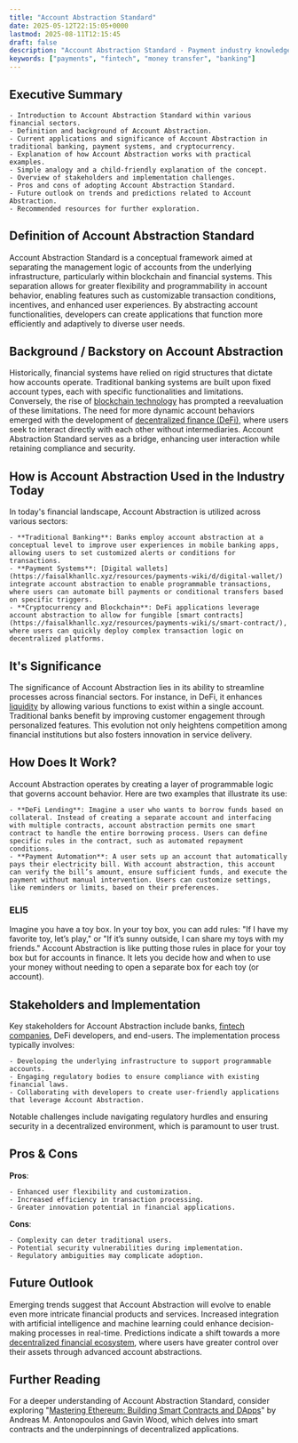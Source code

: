 ```yaml
---
title: "Account Abstraction Standard"
date: 2025-05-12T22:15:05+0000
lastmod: 2025-08-11T12:15:45
draft: false
description: "Account Abstraction Standard - Payment industry knowledge and insights"
keywords: ["payments", "fintech", "money transfer", "banking"]
---
```


## Executive Summary

 	- Introduction to Account Abstraction Standard within various financial sectors.
 	- Definition and background of Account Abstraction.
 	- Current applications and significance of Account Abstraction in traditional banking, payment systems, and cryptocurrency.
 	- Explanation of how Account Abstraction works with practical examples.
 	- Simple analogy and a child-friendly explanation of the concept.
 	- Overview of stakeholders and implementation challenges.
 	- Pros and cons of adopting Account Abstraction Standard.
 	- Future outlook on trends and predictions related to Account Abstraction.
 	- Recommended resources for further exploration.

## Definition of Account Abstraction Standard
Account Abstraction Standard is a conceptual framework aimed at separating the management logic of accounts from the underlying infrastructure, particularly within blockchain and financial systems. This separation allows for greater flexibility and programmability in account behavior, enabling features such as customizable transaction conditions, incentives, and enhanced user experiences. By abstracting account functionalities, developers can create applications that function more efficiently and adaptively to diverse user needs.
## Background / Backstory on Account Abstraction
Historically, financial systems have relied on rigid structures that dictate how accounts operate. Traditional banking systems are built upon fixed account types, each with specific functionalities and limitations. Conversely, the rise of [blockchain technology](https://faisalkhanllc.xyz/resources/payments-wiki/b/blockchain/) has prompted a reevaluation of these limitations. The need for more dynamic account behaviors emerged with the development of [decentralized finance (DeFi)](https://faisalkhanllc.xyz/resources/payments-wiki/d/decentralized-finance-defi/), where users seek to interact directly with each other without intermediaries. Account Abstraction Standard serves as a bridge, enhancing user interaction while retaining compliance and security.
## How is Account Abstraction Used in the Industry Today
In today's financial landscape, Account Abstraction is utilized across various sectors:

 	- **Traditional Banking**: Banks employ account abstraction at a conceptual level to improve user experiences in mobile banking apps, allowing users to set customized alerts or conditions for transactions.
 	- **Payment Systems**: [Digital wallets](https://faisalkhanllc.xyz/resources/payments-wiki/d/digital-wallet/) integrate account abstraction to enable programmable transactions, where users can automate bill payments or conditional transfers based on specific triggers.
 	- **Cryptocurrency and Blockchain**: DeFi applications leverage account abstraction to allow for fungible [smart contracts](https://faisalkhanllc.xyz/resources/payments-wiki/s/smart-contract/), where users can quickly deploy complex transaction logic on decentralized platforms.

## It's Significance
The significance of Account Abstraction lies in its ability to streamline processes across financial sectors. For instance, in DeFi, it enhances [liquidity](https://faisalkhanllc.xyz/resources/payments-wiki/l/liquidity/) by allowing various functions to exist within a single account. Traditional banks benefit by improving customer engagement through personalized features. This evolution not only heightens competition among financial institutions but also fosters innovation in service delivery.
## How Does It Work?
Account Abstraction operates by creating a layer of programmable logic that governs account behavior. Here are two examples that illustrate its use:

 	- **DeFi Lending**: Imagine a user who wants to borrow funds based on collateral. Instead of creating a separate account and interfacing with multiple contracts, account abstraction permits one smart contract to handle the entire borrowing process. Users can define specific rules in the contract, such as automated repayment conditions.
 	- **Payment Automation**: A user sets up an account that automatically pays their electricity bill. With account abstraction, this account can verify the bill’s amount, ensure sufficient funds, and execute the payment without manual intervention. Users can customize settings, like reminders or limits, based on their preferences.

### ELI5
Imagine you have a toy box. In your toy box, you can add rules: "If I have my favorite toy, let’s play," or "If it’s sunny outside, I can share my toys with my friends." Account Abstraction is like putting those rules in place for your toy box but for accounts in finance. It lets you decide how and when to use your money without needing to open a separate box for each toy (or account).
## Stakeholders and Implementation
Key stakeholders for Account Abstraction include banks, [fintech companies](https://faisalkhanllc.xyz/resources/payments-wiki/f/fintech/), DeFi developers, and end-users. The implementation process typically involves:

 	- Developing the underlying infrastructure to support programmable accounts.
 	- Engaging regulatory bodies to ensure compliance with existing financial laws.
 	- Collaborating with developers to create user-friendly applications that leverage Account Abstraction.

Notable challenges include navigating regulatory hurdles and ensuring security in a decentralized environment, which is paramount to user trust.
## Pros & Cons
**Pros**:

 	- Enhanced user flexibility and customization.
 	- Increased efficiency in transaction processing.
 	- Greater innovation potential in financial applications.

**Cons**:

 	- Complexity can deter traditional users.
 	- Potential security vulnerabilities during implementation.
 	- Regulatory ambiguities may complicate adoption.

## Future Outlook
Emerging trends suggest that Account Abstraction will evolve to enable even more intricate financial products and services. Increased integration with artificial intelligence and machine learning could enhance decision-making processes in real-time. Predictions indicate a shift towards a more [decentralized financial ecosystem](https://faisalkhanllc.xyz/resources/payments-wiki/c/centralized-vs-decentralized/), where users have greater control over their assets through advanced account abstractions.
## Further Reading
For a deeper understanding of Account Abstraction Standard, consider exploring "[Mastering Ethereum: Building Smart Contracts and DApps](https://www.goodreads.com/book/show/33584554-mastering-ethereum)" by Andreas M. Antonopoulos and Gavin Wood, which delves into smart contracts and the underpinnings of decentralized applications.